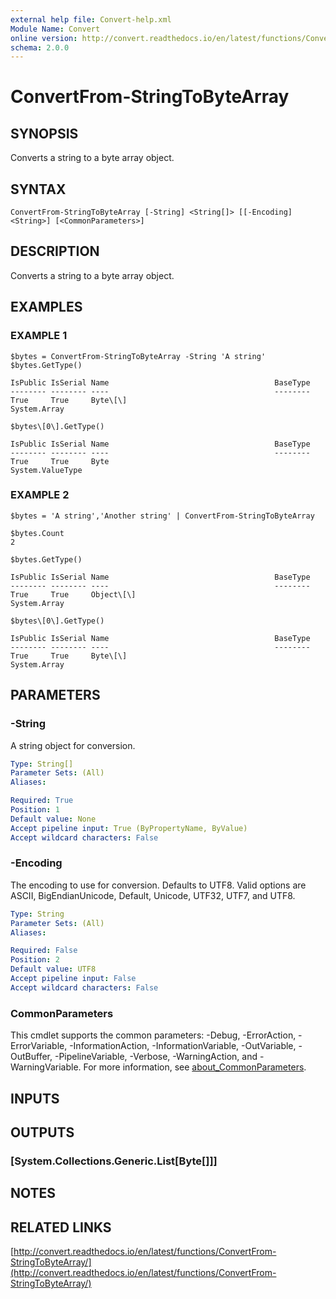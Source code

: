 ```yaml
---
external help file: Convert-help.xml
Module Name: Convert
online version: http://convert.readthedocs.io/en/latest/functions/ConvertFrom-StringToByteArray/
schema: 2.0.0
---
```


# ConvertFrom-StringToByteArray

## SYNOPSIS
Converts a string to a byte array object.

## SYNTAX

```
ConvertFrom-StringToByteArray [-String] <String[]> [[-Encoding] <String>] [<CommonParameters>]
```

## DESCRIPTION
Converts a string to a byte array object.

## EXAMPLES

### EXAMPLE 1
```
$bytes = ConvertFrom-StringToByteArray -String 'A string'
$bytes.GetType()

IsPublic IsSerial Name                                     BaseType
-------- -------- ----                                     --------
True     True     Byte\[\]                                   System.Array

$bytes\[0\].GetType()

IsPublic IsSerial Name                                     BaseType
-------- -------- ----                                     --------
True     True     Byte                                     System.ValueType
```

### EXAMPLE 2
```
$bytes = 'A string','Another string' | ConvertFrom-StringToByteArray

$bytes.Count
2

$bytes.GetType()

IsPublic IsSerial Name                                     BaseType
-------- -------- ----                                     --------
True     True     Object\[\]                                 System.Array

$bytes\[0\].GetType()

IsPublic IsSerial Name                                     BaseType
-------- -------- ----                                     --------
True     True     Byte\[\]                                   System.Array
```

## PARAMETERS

### -String
A string object for conversion.

```yaml
Type: String[]
Parameter Sets: (All)
Aliases:

Required: True
Position: 1
Default value: None
Accept pipeline input: True (ByPropertyName, ByValue)
Accept wildcard characters: False
```

### -Encoding
The encoding to use for conversion.
Defaults to UTF8.
Valid options are ASCII, BigEndianUnicode, Default, Unicode, UTF32, UTF7, and UTF8.

```yaml
Type: String
Parameter Sets: (All)
Aliases:

Required: False
Position: 2
Default value: UTF8
Accept pipeline input: False
Accept wildcard characters: False
```

### CommonParameters
This cmdlet supports the common parameters: -Debug, -ErrorAction, -ErrorVariable, -InformationAction, -InformationVariable, -OutVariable, -OutBuffer, -PipelineVariable, -Verbose, -WarningAction, and -WarningVariable. For more information, see [about_CommonParameters](http://go.microsoft.com/fwlink/?LinkID=113216).

## INPUTS

## OUTPUTS

### [System.Collections.Generic.List[Byte[]]]
## NOTES

## RELATED LINKS

[http://convert.readthedocs.io/en/latest/functions/ConvertFrom-StringToByteArray/](http://convert.readthedocs.io/en/latest/functions/ConvertFrom-StringToByteArray/)

